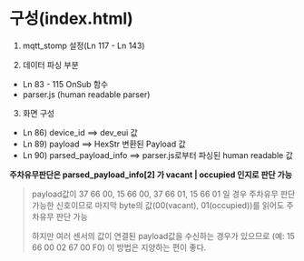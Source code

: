 # 구성(index.html)
1. mqtt_stomp 설정(Ln 117 - Ln 143)

2. 데이터 파싱 부분
- Ln 83 - 115 OnSub 함수
- parser.js (human readable parser) 

3. 화면 구성
- Ln 86) device_id ==> dev_eui 값
- Ln 89) payload ==> HexStr 변환된 Payload 값
- Ln 90) parsed_payload_info ==> parser.js로부터 파싱된 human readable 값

**주차유무판단은 parsed_payload_info[2] 가 vacant | occupied 인지로 판단 가능**

> payload값이 37 66 00, 15 66 00, 37 66 01, 15 66 01 일 경우 주차유무 판단 가능한 신호이므로 마지막 byte의 값(00(vacant), 01(occupied))를 읽어도 주차유무 판단 가능
>
> 하지만 여러 센서의 값이 연결된 payload값을 수신하는 경우가 있으므로 (예: 15 66 00 02 67 00 F0) 이 방법은 지양하는 편이 좋다.

